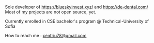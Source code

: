 Sole developer of https://blueskyinvest.xyz/ and https://de-dental.com/<br/>
Most of my projects are not open source, yet.

Currently enrolled in CSE bachelor's program @ Technical-University of Sofia

How to reach me : centriu78@gmail.com<br/>

<!---
IsmailSalehCode/IsmailSalehCode is a ✨ special ✨ repository because its `README.md` (this file) appears on your GitHub profile.
You can click the Preview link to take a look at your changes.
--->
